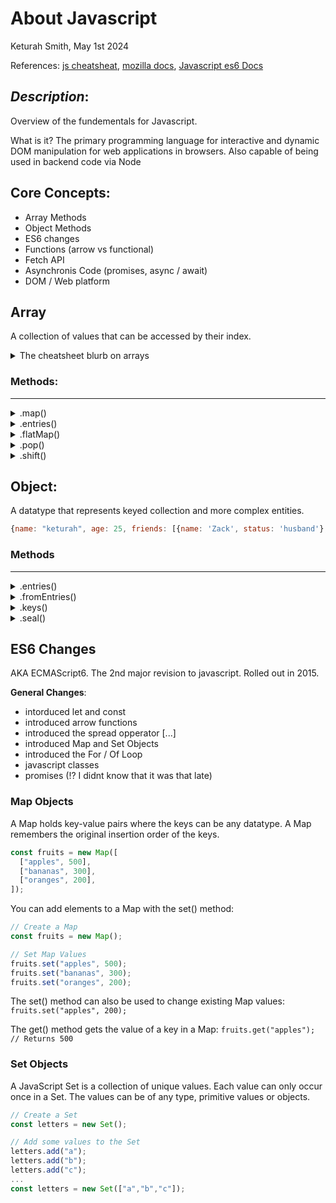 # About Javascript

Keturah Smith, May 1st 2024

References: [js cheatsheat](https://htmlcheatsheet.com/js/), [mozilla docs](https://developer.mozilla.org/en-US/docs/Web/JavaScript/Reference/Global_Objects/Array/pop), [Javascript es6 Docs](https://www.w3schools.com/js/js_es6.asp)

## _Description_:

Overview of the fundementals for Javascript.

What is it? The primary programming language for interactive and dynamic DOM manipulation for web applications in browsers. Also capable of being used in backend code via Node

## Core Concepts:

- Array Methods
- Object Methods
- ES6 changes
- Functions (arrow vs functional)
- Fetch API
- Asynchronis Code (promises, async / await)
- DOM / Web platform

## Array

A collection of values that can be accessed by their index.

<details>
  <summary>The cheatsheet blurb on arrays</summary>
  
```js
let dogs = ["Bulldog", "Beagle", "Labrador"]; 
let dogs = new Array("Bulldog", "Beagle", "Labrador");  // declaration

alert(dogs[1]); // access value at index, first item being [0]
dogs[0] = "Bull Terier"; // change the first item

for (let i = 0; i < dogs.length; i++) { // parsing with array.length
console.log(dogs[i]);
}

---

dogs.toString(); // convert to string: results "Bulldog,Beagle,Labrador"

dogs.join(" _ "); // join: "Bulldog _ Beagle \* Labrador"

dogs.pop(); // remove last element

dogs.push("Chihuahua"); // add new element to the end

dogs[dogs.length] = "Chihuahua"; // the same as push

dogs.shift(); // remove first element

dogs.unshift("Chihuahua"); // add new element to the beginning

delete dogs[0]; // change element to undefined (not recommended)

dogs.splice(2, 0, "Pug", "Boxer"); // add elements (where, how many to remove, element list)

let animals = dogs.concat(cats,birds); // join two arrays (dogs followed by cats and birds)

dogs.slice(1,4); // elements from [1] to [4-1]

dogs.sort(); // sort string alphabetically

dogs.reverse(); // sort string in descending order

x.sort(function(a, b){return a - b}); // numeric sort

x.sort(function(a, b){return b - a}); // numeric descending sort

highest = x[0]; // first item in sorted array is the lowest (or highest) value

x.sort(function(a, b){return 0.5 - Math.random()}); // random order sort

````

</details>

### Methods:

---

<details>
  <summary>.map()</summary>

### _.map()_

Returns a new Array populated with the results of calling the provided funtion on every element in the calling array.

**_Use When_**: generating a list of information based off each individual indicy

```js
const array1 = [1, 4, 9, 16];

// Pass a function to map
const map1 = array1.map((x) => x * 2);

console.log(map1);
// Expected output: Array [2, 8, 18, 32]
````

</details>
<details>
  <summary>.entries()</summary>

### _.entries()_

Returns an _array iterator object_ that contains key value pairs of each index in the array

**_Use When_**: You want to use both index and value in the output of the loop you run.

```js
const productWithIndex = [];

for (const [index, product] of products.entries()) {
  productWithIndex.push(`${index}: ${product}`);
}

console.log(productWithIndex);
// Output: ['0: Laptop', '1: Tablet', '2: Smartphone', '3: Headphones']

...

const array1 = ['a', 'b', 'c'];

const iterator1 = array1.entries();

console.log(iterator1.next().value);
// Expected output: Array [0, "a"]

console.log(iterator1.next().value);
// Expected output: Array [1, "b"]


```

</details>
<details>
  <summary>.flatMap()</summary>

### _.flatMap()_

Returns a new Array populated with the results of calling the provided funtion on every element in the calling array, and then "flattening the result by one level. Same as calling .map and .flat but slightly more efficient.

**_Use When_**: Wanting to map over an array that contain data structures that would provide arrays as that value.

```js
const arr1 = [1, 2, 1];

const result = arr1.flatMap((num) => (num === 2 ? [2, 2] : 1));

console.log(result);
// Expected output: Array [1, 2, 2, 1]
// Instead of: Array [1, [2, 2], 1]
```

</details>
<details>
  <summary>.pop()</summary>

### _.pop()_

Removes the _last_ element from the called array and returns that element. Changes the length of the called array.

**_Use When_**: Array represents progressive steps and the user wants to simulate going back.

```js
const plants = ["broccoli", "cauliflower", "cabbage", "kale", "tomato"];

console.log(plants.pop());
// Expected output: "tomato"

console.log(plants);
// Expected output: Array ["broccoli", "cauliflower", "cabbage", "kale"]
```

</details>
<details>
  <summary>.shift()</summary>

### _.shift()_

Removes the _first_ element from an array and returns that removed element. This method changes the length of the array.

**_Use When_**: Array represents a line of first come first disapear and the user is progressing.

```js
const plants = ["broccoli", "cauliflower", "cabbage", "kale", "tomato"];

console.log(plants.shift());
// Expected output: "broccoli"

console.log(plants);
// Expected output: Array ["cauliflower", "cabbage", "kale", "tomato"]
```

</details>

## Object:

A datatype that represents keyed collection and more complex entities.

```js
{name: "keturah", age: 25, friends: [{name: 'Zack', status: 'husband'}, {name: "Mattie", status 'highschool homie'}]}
```

### Methods

---

<details>
  <summary>.entries()</summary>

### _.entries()_

The Object.entries() static method returns an array of a given object's own enumerable string-keyed property key-value pairs.

**_Use When_**: Wanting to map over the content in an object's keys and values

```js
// Strings have indices as enumerable own properties
console.log(Object.entries("foo"));
// [ ['0', 'f'], ['1', 'o'], ['2', 'o'] ]

...

const object1 = {
  a: 'somestring',
  b: 42,
};

for (const [key, value] of Object.entries(object1)) {
  console.log(`${key}: ${value}`);
}

// Expected output:
// "a: somestring"
// "b: 42"


```

</details>

<details>
  <summary>.fromEntries()</summary>

### _.fromEntries()_

The Object.fromEntries() static method transforms a list of key-value pairs into an object.

**_Use When_**: Wanting to generate an object based off a collection of key value pairs. Valid collection DataType's include Maps and Arrays

```js
const entries = new Map([
  ["foo", "bar"],
  ["baz", 42],
]);

const obj = Object.fromEntries(entries);

console.log(obj);
// Expected output: Object { foo: "bar", baz: 42 }
```

</details>

<details>
  <summary>.keys()</summary>

### _.keys()_

The Object.keys() static method returns an array of a given object's own enumerable string-keyed property names.

**_Use When_**: Wanting to do something with a list of keys in an object

```js
const object1 = {
  a: "somestring",
  b: 42,
  c: false,
};

console.log(Object.keys(object1));
// Expected output: Array ["a", "b", "c"]
```

</details>
<details>
  <summary>.seal()</summary>

### _.seal()_

The Object.seal() static method seals an object. Sealing an object prevents extensions and makes existing properties non-configurable. A sealed object has a fixed set of properties: new properties cannot be added, existing properties cannot be removed, their enumerability and configurability cannot be changed, and its prototype cannot be re-assigned. Values of existing properties can still be changed as long as they are writable. seal() returns the same object that was passed in.

**_Use When_**: Want to prevent any further changes to the object's properties.

```js
const object1 = {
  a: "somestring",
  b: 42,
  c: false,
};

console.log(Object.keys(object1));
// Expected output: Array ["a", "b", "c"]
```

</details>

## ES6 Changes

AKA ECMAScript6. The 2nd major revision to javascript. Rolled out in 2015.

**General Changes**:

- intorduced let and const
- introduced arrow functions
- introduced the spread opperator [...]
- introduced Map and Set Objects
- introduced the For / Of Loop
- javascript classes
- promises (!? I didnt know that it was that late)

### Map Objects

A Map holds key-value pairs where the keys can be any datatype.
A Map remembers the original insertion order of the keys.

```js
const fruits = new Map([
  ["apples", 500],
  ["bananas", 300],
  ["oranges", 200],
]);
```

You can add elements to a Map with the set() method:

```js
// Create a Map
const fruits = new Map();

// Set Map Values
fruits.set("apples", 500);
fruits.set("bananas", 300);
fruits.set("oranges", 200);
```

The set() method can also be used to change existing Map values:
`fruits.set("apples", 200);
`

The get() method gets the value of a key in a Map: `fruits.get("apples");    // Returns 500
`

### Set Objects

A JavaScript Set is a collection of unique values.
Each value can only occur once in a Set.
The values can be of any type, primitive values or objects.

```js
// Create a Set
const letters = new Set();

// Add some values to the Set
letters.add("a");
letters.add("b");
letters.add("c");
...
const letters = new Set(["a","b","c"]);

```
